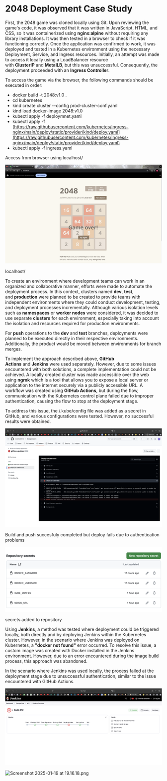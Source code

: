 # 2048 Deployment Case Study

First, the 2048 game was cloned locally using Git. Upon reviewing the game's code, it was observed that it was written in JavaScript, HTML, and CSS, so it was containerized using **nginx:alpine** without requiring any library installations. It was then tested in a browser to check if it was functioning correctly. Once the application was confirmed to work, it was deployed and tested in a Kubernetes environment using the necessary Deployment, Service, and Ingress resources. Initially, an attempt was made to access it locally using a LoadBalancer resource with **ClusterIP** and **MetalLB**, but this was unsuccessful. Consequently, the deployment proceeded with an **Ingress Controller**.

To access the game via the browser, the following commands should be executed in order:

- docker build -t 2048:v1.0 .
- cd kubernetes
- kind create cluster --config prod-cluster-conf.yaml
- kind load docker-image 2048:v1.0
- kubectl apply -f deploymnet.yaml
- kubectl apply -f [https://raw.githubusercontent.com/kubernetes/ingress-nginx/main/deploy/static/provider/kind/deploy.yaml](https://raw.githubusercontent.com/kubernetes/ingress-nginx/main/deploy/static/provider/kind/deploy.yaml)
- kubectl apply -f ingress.yaml

Access from browser using localhost/

![localhost/](2048%20Deployment%20Case%20Study%2017f6d1db3b1880b2928ad6cd2942c1ca/Screenshot_2025-01-19_at_17.20.56.png)

localhost/

To create an environment where development teams can work in an organized and collaborative manner, efforts were made to automate the deployment process. In this context, clusters named **dev**, **test**, and **production** were planned to be created to provide teams with independent environments where they could conduct development, testing, and deployment processes incrementally. Although various isolation levels such as **namespaces** or **worker nodes** were considered, it was decided to use separate **clusters** for each environment, especially taking into account the isolation and resources required for production environments.

For **push** operations to the **dev** and **test** branches, deployments were planned to be executed directly in their respective environments. Additionally, the product would be moved between environments for branch merges.

To implement the approach described above, **GitHub Actions** and **Jenkins** were used separately. However, due to some issues encountered with both solutions, a complete implementation could not be achieved. A locally created cluster was made accessible over the web using **ngrok** which is a tool that allows you to expose a local server or application to the internet securely via a publicly accessible URL. A workflow was created using **GitHub Actions**, but during the flow, communication with the Kubernetes control plane failed due to improper authentication, causing the flow to stop at the deployment stage.

To address this issue, the /.kube/config file was added as a secret in GitHub, and various configurations were tested. However, no successful results were obtained.

![Build and push succesfuly completed but deploy fails due to authentication problems](2048%20Deployment%20Case%20Study%2017f6d1db3b1880b2928ad6cd2942c1ca/Screenshot_2025-01-19_at_18.10.01.png)

Build and push succesfuly completed but deploy fails due to authentication problems

![secrets added to repository](2048%20Deployment%20Case%20Study%2017f6d1db3b1880b2928ad6cd2942c1ca/Screenshot_2025-01-19_at_18.11.46.png)

secrets added to repository

Using **Jenkins**, a method was tested where deployment could be triggered locally, both directly and by deploying Jenkins within the Kubernetes cluster. However, in the scenario where Jenkins was deployed on Kubernetes, a **"docker not found"** error occurred. To resolve this issue, a custom image was created with Docker installed in the Jenkins environment. However, due to an error encountered during the image build process, this approach was abandoned.

In the scenario where Jenkins was used locally, the process failed at the deployment stage due to unsuccessful authentication, similar to the issue encountered with GitHub Actions.

![Screenshot 2025-01-19 at 18.13.57.png](2048%20Deployment%20Case%20Study%2017f6d1db3b1880b2928ad6cd2942c1ca/Screenshot_2025-01-19_at_18.13.57.png)

![Screenshot 2025-01-19 at 19.16.18.png](2048%20Deployment%20Case%20Study%2017f6d1db3b1880b2928ad6cd2942c1ca/Screenshot_2025-01-19_at_19.16.18.png)


